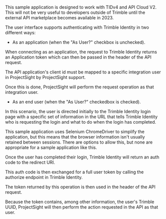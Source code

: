 ﻿This sample application is designed to work with TIDv4 and API Cloud V2. This will not be very useful to developers outside of Trimble until the external API marketplace becomes available in 2023.

The user interface supports authenticating with Trimble Identity in two different ways:

* As an application (when the "As User?" checkbox is unchecked). 

When connecting as an application, the request to Trimble Identity returns an Application token which can then be passed in the header of the API request.

The API application's client id must be mapped to a specific integration user in ProjectSight by ProjectSight support.

Once this is done, ProjectSight will perform the request operation as that integration user.

* As an end user (when the "As User?" checkedbox is checked).

In this scenario, the user is directed initially to the Trimble Identity login page with a specific set of information in the 
URL that tells Trimble Identity who is requesting the login and what to do when the login has completed.

This sample application uses Selenium ChromeDriver to simplify the application, but this means that the browser information isn't 
usually retained between sessions. There are options to allow this, but none are appropriate for a sample application like this.

Once the user has completed their login, Trimble Identity will return an auth code to the redirect URI.

This auth code is then exchanged for a full user token by calling the authorize endpoint in Trimble Identity.

The token returned by this operation is then used in the header of the API request.

Because the token contains, among other information, the user's Trimble UUID, ProjectSight will then perform the action requested in the API as that user.


